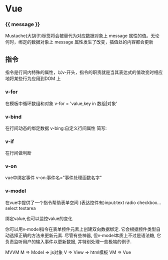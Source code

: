 # Vue
### {{ message }}
Mustache(大胡子)标签将会被替代为对应数据对象上 message 属性的值。无论何时，绑定的数据对象上 message 属性发生了改变，插值处的内容都会更新

## 指令
指令是行间内特殊的属性，以v-开头，指令的职责就是当其表达式的值改变时相应地将某些行为应用到DOM 上

### v-for
在模板中循环数组和对象
v-for = 'value,key in 数组|对象'

### v-bind
在行间动态的绑定数据
v-bing:自定义行间属性  简写:

### v-if
在行间做判断

### v-on
vue中绑定事件
    v-on:事件名="事件处理函数名字"

### v-model
在vue中提供了一个指令帮助表单空间
(表达控件有)input:text radio checkbox... select textarea

绑定value,也可以监控value的变化

你可以用v-model指令在表单控件元素上创建双向数据绑定. 它会根据控件类型自动选择正确的方法来更新元素. 尽管有些神器, 但v-model本质上不过是语法糖, 它负责监听用户的输入事件以更新数据, 并特别处理一些极端的例子.

MVVM
M => Model => js对象
V => View => html模板
VM => Vue
